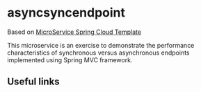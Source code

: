 # asyncsyncendpoint

Based on [MicroService Spring Cloud Template](https://github.schibsted.io/scmspain/ms-common--spring-template.g8)

This microservice is an exercise to demonstrate the performance characteristics of synchronous versus asynchronous endpoints implemented
using Spring MVC framework.

## Useful links

